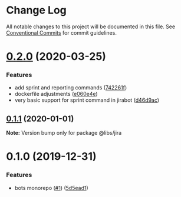 # Change Log

All notable changes to this project will be documented in this file.
See [Conventional Commits](https://conventionalcommits.org) for commit guidelines.

# [0.2.0](https://github.com/mariusz-kabala/bots/compare/@libs/jira@0.1.1...@libs/jira@0.2.0) (2020-03-25)


### Features

* add sprint and reporting commands ([742261f](https://github.com/mariusz-kabala/bots/commit/742261fe81c43ecccd28921b3da94c46eccd895f))
* dockerfile adjustments ([e060e4e](https://github.com/mariusz-kabala/bots/commit/e060e4e5ac06bf7c0a93cd9dc2b47b46d26cc615))
* very basic support for sprint command in jirabot ([d46d9ac](https://github.com/mariusz-kabala/bots/commit/d46d9ac1b3c46530c6508ec8469016a27d8d9b88))





## [0.1.1](https://github.com/mariusz-kabala/bots/compare/@libs/jira@0.1.0...@libs/jira@0.1.1) (2020-01-01)

**Note:** Version bump only for package @libs/jira





# 0.1.0 (2019-12-31)


### Features

* bots monorepo ([#1](https://github.com/mariusz-kabala/bots/issues/1)) ([5d5ead1](https://github.com/mariusz-kabala/bots/commit/5d5ead1c84395760a2ebd56c8b3561e4f7c873d1))
